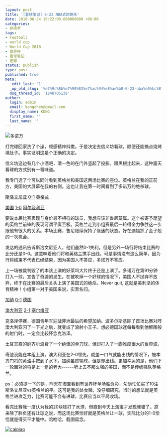 ```yaml
---
layout: post
title: '[看球笔记] 6-23 NBA式的绝杀'
date: 2010-06-24 19:22:00.000000000 +08:00
categories:
- 非技术
tags:
- Football
- world cup
- World Cup 2010
- 世界杯
- 看球笔记
- 足球
status: publish
type: post
published: true
meta:
  _edit_last: '1'
  _wp_old_slug: '%e7%9c%8b%e7%90%83%e7%ac%94%e8%ae%b0-6-23-nba%e5%bc%8f%e7%9a%84%e7%bb%9d%e6%9d%80'
  dsq_thread_id: '1848705138'
author:
  login: admin
  email: kongchen@gmail.com
  display_name: KONG
  first_name: ''
  last_name: ''
---
```

![多诺万](assets/69TD4JKA39FQ00051.jpg)

打完球回家洗了个澡，顿感精神抖擞。于是决定去信义坊看球，顺便还能搞点烧烤填肚子。事实证明这是个正确的决定。

信义坊这边有几个小酒吧，清一色的在门外竖起了投影。跟黑根比起来，这种露天看球的方式别有一番味道。

我专门选了个可以同时看到英格兰和美国这两场比赛的座位。英格兰在我的正前方，美国的大屏幕在我的右侧。这也让我在第一时间看到了多诺万的绝杀球。

[斯洛文尼亚][0] [0-1][1] [英格兰][2]

[美国][3] [1-0][4] [阿尔及利亚][5]

要说本届比赛表现与身价最不相符的球员，我想应该非鲁尼莫属。这个被寄予厚望的英格兰前锋的表现可谓平庸至极。英格兰走到小组赛最后一轮得全力争胜这一步跟他有很大的关系。本场比赛，鲁尼继续保持了低迷的状态。好在迪福抓了金子般的一次机会。

发达的通讯告诉斯洛文尼亚人，他们虽然0-1失利，但是另外一场行将结束比赛的比分还是0-0。这意味着他们将和英格兰携手出线。可是事情没有这么简单，因为行将结束不代表已经结束，因为美国人不答应，多诺万不答应。

上一场被裁判毁了的本该上演的好莱坞大片终于还是上演了。多诺万在第91分钟打入一球，宣告了奇迹的发生。在被吹掉一个好球的情况下，美国人不抛弃不放弃，终于在比赛的最后关头上演了美国式的绝杀。Never quit, 这就是美利坚的体育精神！小组第一对于美国来说，实至名归。

[加纳][6] [0-1][7] [德国][8]

[澳大利亚][9] [2-1][10] [塞尔维亚][11]

克洛泽停赛，德国青年军迎战非洲最后的希望加纳。波多尔斯基除了首场比赛对阵澳大利亚闪了一下光之后，就变成了浪射小王子。想必德国球迷每每看到他解围般的射门时，一定会比较怀念克洛泽。

土耳其裔的厄齐尔浪费了一个绝佳的单刀球，但却打入了一脚难度很大的世界波。

奇迹没能在本组上演。澳大利亚在2-0领先，就差一口气就能出线的情况下，被本方门将的黄油手按到了水下。加纳虽然输球，但是却出线。更加幸运的是，他们下一轮面对的将是上一组的老大------听上去不那么强的美国，而不是传统强队英格兰。

ps：必须提一下的是，昨天在淘宝看到有世界杯单场胜负彩，匆匆忙忙买了10注斯洛文尼亚vs英格兰的平。这可是我的处女赌，没仔细研究，当时的想法就是英格兰进攻乏力，比赛可能不会有进球，比赛应当以平局收场。

看完比赛我一度认为我的20块钱打了水漂，但直到今天上淘宝才发现我错了。原来除了胜负还有让球之说，而这场比赛恰好就是英格兰让一球，实际比分的1-0恰恰就是得买平才能中。哈哈哈，截图留念。

[![caipiao](assets/caipiao_thumb.jpg)][12]

[0]: http://goal.2010worldcup.163.com/team/365.html
[1]: http://goal.2010worldcup.163.com/match/stat/312127.html
[2]: http://goal.2010worldcup.163.com/team/114.html
[3]: http://goal.2010worldcup.163.com/team/596.html
[4]: http://goal.2010worldcup.163.com/match/stat/312128.html
[5]: http://goal.2010worldcup.163.com/team/1215.html
[6]: http://goal.2010worldcup.163.com/team/1219.html
[7]: http://goal.2010worldcup.163.com/match/stat/312129.html
[8]: http://goal.2010worldcup.163.com/team/357.html
[9]: http://goal.2010worldcup.163.com/team/575.html
[10]: http://goal.2010worldcup.163.com/match/stat/312130.html
[11]: http://goal.2010worldcup.163.com/team/364.html
[12]: http://www.kongch.com/wp-content/uploads/2010/06/caipiao.jpg